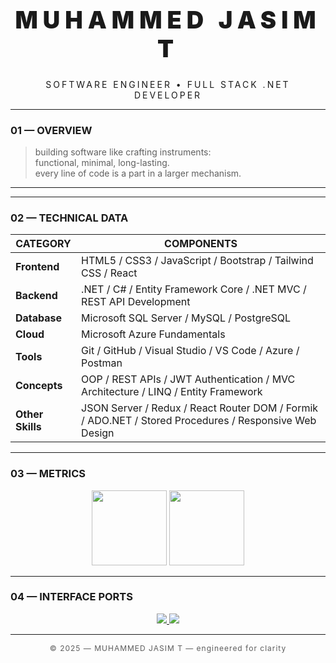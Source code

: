 <!-- TE INSPIRED HEADER -->
<h1 align="center" style="letter-spacing:8px; font-weight:900; font-size:38px;">
MUHAMMED JASIM T
</h1>
<p align="center" style="letter-spacing:3px; font-size:14px;">
SOFTWARE ENGINEER • FULL STACK .NET DEVELOPER
</p>


---

### 01 — OVERVIEW
> building software like crafting instruments:  
> functional, minimal, long-lasting.  
> every line of code is a part in a larger mechanism.

---

---



### 02 — TECHNICAL DATA
| CATEGORY       | COMPONENTS |
|----------------|------------|
| **Frontend**   | HTML5 / CSS3 / JavaScript / Bootstrap / Tailwind CSS / React |
| **Backend**    | .NET / C# / Entity Framework Core / .NET MVC / REST API Development |
| **Database**   | Microsoft SQL Server / MySQL / PostgreSQL |
| **Cloud**      | Microsoft Azure Fundamentals |
| **Tools**      | Git / GitHub / Visual Studio / VS Code / Azure / Postman |
| **Concepts**   | OOP / REST APIs / JWT Authentication / MVC Architecture / LINQ / Entity Framework |
| **Other Skills** | JSON Server / Redux / React Router DOM / Formik / ADO.NET / Stored Procedures / Responsive Web Design |

---

### 03 — METRICS
<p align="center">
  <img src="https://github-readme-stats.vercel.app/api?username=jasim1-coder&show_icons=true&theme=transparent&hide_border=true" height="120"/>
  <img src="https://github-readme-stats.vercel.app/api/top-langs?username=jasim1-coder&layout=compact&theme=transparent&hide_border=true" height="120"/>
</p>

---

### 04 — INTERFACE PORTS
<p align="center">
  <a href="https://linkedin.com/in/muhammed-jasim-t">
    <img src="https://img.shields.io/badge/LINKEDIN-111111?style=for-the-badge&logo=linkedin&logoColor=white" />
  </a>
  <a href="mailto:tjasim786@gmail.com">
    <img src="https://img.shields.io/badge/EMAIL-111111?style=for-the-badge&logo=gmail&logoColor=white" />
  </a>
</p>

---

<p align="center" style="font-size:12px; letter-spacing:1px; opacity:0.7;">
© 2025 — MUHAMMED JASIM T — engineered for clarity
</p>
